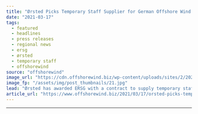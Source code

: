 ```yaml
---
title: "Ørsted Picks Temporary Staff Supplier for German Offshore Wind Farms"
date: "2021-03-17"
tags: 
  - featured
  - headlines
  - press releases
  - regional news
  - ersg
  - ørsted
  - temporary staff
  - offshorewind
source: "offshorewind"
image_url: "https://cdn.offshorewind.biz/wp-content/uploads/sites/2/2021/03/17144005/%C3%98rsted-Picks-Temporary-Staff-Supplier-for-German-Offshore-Wind-Farms.jpg"
image_fp: "/assets/img/post_thumbnails/21.jpg"
lead: "Ørsted has awarded ERSG with a contract to supply temporary staff for its offshore"
article_url: "https://www.offshorewind.biz/2021/03/17/orsted-picks-temporary-staff-supplier-for-german-offshore-wind-farms/"
---
```


---
